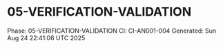 # 05-VERIFICATION-VALIDATION
Phase: 05-VERIFICATION-VALIDATION
CI: CI-AN001-004
Generated: Sun Aug 24 22:41:06 UTC 2025
